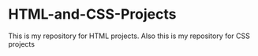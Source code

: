 # HTML-and-CSS-Projects
This is my repository for HTML projects.
Also this is my repository for CSS projects
